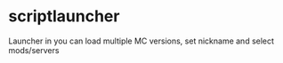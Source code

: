 # scriptlauncher
Launcher in you can load multiple MC versions, set nickname and select mods/servers
